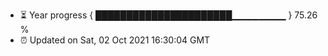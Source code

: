 - ⏳ Year progress { ██████████████████████▁▁▁▁▁▁▁▁ } 75.26 %
- ⏰ Updated on Sat, 02 Oct 2021 16:30:04 GMT

